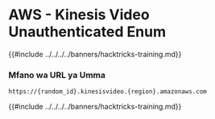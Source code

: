# AWS - Kinesis Video Unauthenticated Enum

{{#include ../../../../banners/hacktricks-training.md}}

### Mfano wa URL ya Umma
```
https://{random_id}.kinesisvideo.{region}.amazonaws.com
```
{{#include ../../../../banners/hacktricks-training.md}}

